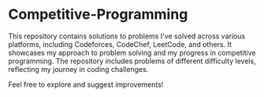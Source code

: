 # Competitive-Programming
This repository contains solutions to problems I've solved across various platforms, including Codeforces, CodeChef, LeetCode, and others. It showcases my approach to problem solving and my progress in competitive programming. The repository includes problems of different difficulty levels, reflecting my journey in coding challenges.

Feel free to explore and suggest improvements!
